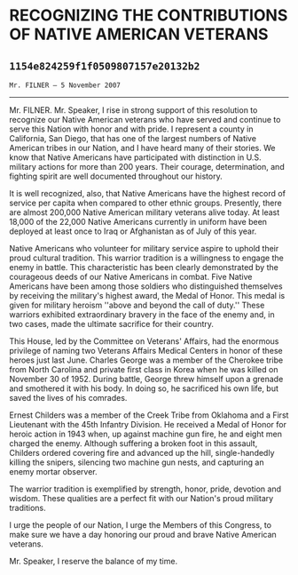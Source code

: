 # RECOGNIZING THE CONTRIBUTIONS OF NATIVE AMERICAN VETERANS
## `1154e824259f1f0509807157e20132b2`
`Mr. FILNER — 5 November 2007`

---


Mr. FILNER. Mr. Speaker, I rise in strong support of this resolution 
to recognize our Native American veterans who have served and continue 
to serve this Nation with honor and with pride. I represent a county in 
California, San Diego, that has one of the largest numbers of Native 
American tribes in our Nation, and I have heard many of their stories. 
We know that Native Americans have participated with distinction in 
U.S. military actions for more than 200 years. Their courage, 
determination, and fighting spirit are well documented throughout our 
history.

It is well recognized, also, that Native Americans have the highest 
record of service per capita when compared to other ethnic groups. 
Presently, there are almost 200,000 Native American military veterans 
alive today. At least 18,000 of the 22,000 Native Americans currently 
in uniform have been deployed at least once to Iraq or Afghanistan as 
of July of this year.

Native Americans who volunteer for military service aspire to uphold 
their proud cultural tradition. This warrior tradition is a willingness 
to engage the enemy in battle. This characteristic has been clearly 
demonstrated by the courageous deeds of our Native Americans in combat. 
Five Native Americans have been among those soldiers who distinguished 
themselves by receiving the military's highest award, the Medal of 
Honor. This medal is given for military heroism ''above and beyond the 
call of duty.'' These warriors exhibited extraordinary bravery in the 
face of the enemy and, in two cases, made the ultimate sacrifice for 
their country.

This House, led by the Committee on Veterans' Affairs, had the 
enormous privilege of naming two Veterans Affairs Medical Centers in 
honor of these heroes just last June. Charles George was a member of 
the Cherokee tribe from North Carolina and private first class in Korea 
when he was killed on November 30 of 1952. During battle, George threw 
himself upon a grenade and smothered it with his body. In doing so, he 
sacrificed his own life, but saved the lives of his comrades.



Ernest Childers was a member of the Creek Tribe from Oklahoma and a 
First Lieutenant with the 45th Infantry Division. He received a Medal 
of Honor for heroic action in 1943 when, up against machine gun fire, 
he and eight men charged the enemy. Although suffering a broken foot in 
this assault, Childers ordered covering fire and advanced up the hill, 
single-handedly killing the snipers, silencing two machine gun nests, 
and capturing an enemy mortar observer.

The warrior tradition is exemplified by strength, honor, pride, 
devotion and wisdom. These qualities are a perfect fit with our 
Nation's proud military traditions.

I urge the people of our Nation, I urge the Members of this Congress, 
to make sure we have a day honoring our proud and brave Native American 
veterans.

Mr. Speaker, I reserve the balance of my time.